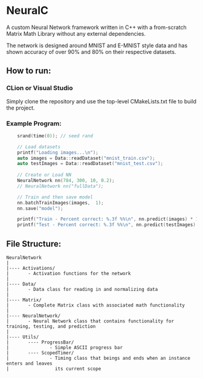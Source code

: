# NeuralC

A custom Neural Network framework written in C++ with a from-scratch Matrix Math Library without any external
dependencies.

The network is designed around MNIST and E-MNIST style data and has shown accuracy of over 90% and 80% on their
respective datasets.

## How to run:

### CLion or Visual Studio

Simply clone the repository and use the top-level CMakeLists.txt file to build the project.

### Example Program:

```c++
    srand(time(0)); // seed rand

    // Load datasets
    printf("Loading images...\n");
    auto images = Data::readDataset("mnist_train.csv");
    auto testImages = Data::readDataset("mnist_test.csv");
    
    // Create or Load NN
    NeuralNetwork nn(784, 300, 10, 0.2);
    // NeuralNetwork nn("fullData");

    // Train and then save model
    nn.batchTrainImages(images,  1);
    nn.save("model");

    printf("Train - Percent correct: %.3f %%\n", nn.predict(images) * 100);
    printf("Test - Percent correct: %.3f %%\n", nn.predict(testImages) * 100);
```

## File Structure:

```
NeuralNetwork
|
|---- Activations/
|       - Activation functions for the network
|
|---- Data/
|       - Data class for reading in and normalizing data
|
|---- Matrix/
|       - Complete Matrix class with associated math functionality
|
|---- NeuralNetwork/ 
|       - Neural Network class that contains functionality for training, testing, and prediction 
|
|---- Utils/
|       ---- ProgressBar/
|               - Simple ASCII progress bar
|       ---- ScopedTimer/
|               - Timing class that beings and ends when an instance enters and leaves 
|                 its current scope 
```

